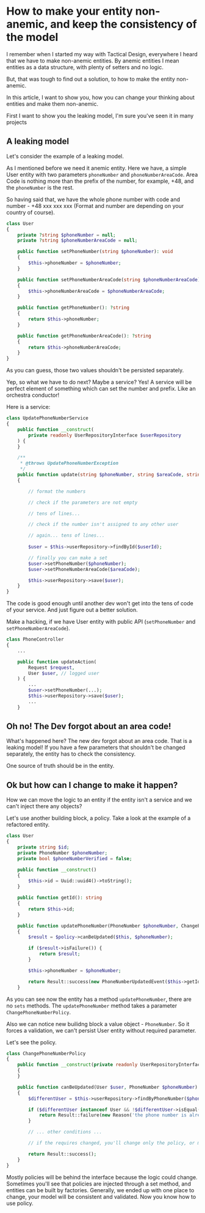 # How to make your entity non-anemic, and keep the consistency of the model

I remember when I started my way with Tactical Design, everywhere I heard that we have to make non-anemic entities. By anemic entities I mean entities as a data structure, with plenty of setters and no logic.

But, that was tough to find out a solution, to how to make the entity non-anemic. 

In this article, I want to show you, how you can change your thinking about entities and make them non-anemic. 

First I want to show you the leaking model, I'm sure you've seen it in many projects

## A leaking model

Let's consider the example of a leaking model. 

As I mentioned before we need it anemic entity. Here we have, a simple User entity with two parameters `phoneNumber` and `phoneNumberAreaCode`. Area Code is nothing more than the prefix of the number, for example, +48, and the `phoneNumber` is the rest. 

So having said that, we have the whole phone number with code and number - +48 xxx xxx xxx (Format and number are depending on your country of course). 

```php 
class User
{
    private ?string $phoneNumber = null;
    private ?string $phoneNumberAreaCode = null;

    public function setPhoneNumber(string $phoneNumber): void
    {
        $this->phoneNumber = $phoneNumber;
    }

    public function setPhoneNumberAreaCode(string $phoneNumberAreaCode): void
    {
        $this->phoneNumberAreaCode = $phoneNumberAreaCode;
    }

    public function getPhoneNumber(): ?string
    {
        return $this->phoneNumber;
    }

    public function getPhoneNumberAreaCode(): ?string
    {
        return $this->phoneNumberAreaCode;
    }
}
```

As you can guess, those two values shouldn't be persisted separately. 

Yep, so what we have to do next? Maybe a service? Yes! A service will be perfect element of something which can set the number and prefix. Like an orchestra conductor! 

Here is a service: 
```php
class UpdatePhoneNumberService
{
    public function __construct(
        private readonly UserRepositoryInterface $userRepository
    ) {
    }

    /**
     * @throws UpdatePhoneNumberException
     */
    public function update(string $phoneNumber, string $areaCode, string $userId): void
    {

        // format the numbers 

        // check if the parameters are not empty

        // tens of lines...

        // check if the number isn't assigned to any other user

        // again... tens of lines...
            
        $user = $this->userRepository->findById($userId);

        // finally you can make a set 
        $user->setPhoneNumber($phoneNumber);
        $user->setPhoneNumberAreaCode($areaCode);

        $this->userRepository->save($user);
    }
}
```

The code is good enough until another dev won't get into the tens of code of your service. And just figure out a better solution.

Make a hacking, if we have User entity with public API (`setPhoneNumber` and `setPhoneNumberAreaCode`). 

```php 
class PhoneController
{
    ...

    public function updateAction(
        Request $request,
        User $user, // logged user
    ) {
        ...
        $user->setPhoneNumber(...);
        $this->userRepository->save($user);
        ...
    }

``` 

## Oh no! The Dev forgot about an area code!

What's happened here? The new dev forgot about an area code.
That is a leaking model! If you have a few parameters that shouldn't be changed separately, the entity has to check the consistency.

One source of truth should be in the entity.

## Ok but how can I change to make it happen? 

How we can move the logic to an entity if the entity isn't a service and we can't inject there any objects?

Let's use another building block, a policy. Take a look at the example of a refactored entity. 

```php 
class User
{
    private string $id;
    private PhoneNumber $phoneNumber;
    private bool $phoneNumberVerified = false;

    public function __construct()
    {
        $this->id = Uuid::uuid4()->toString();
    }

    public function getId(): string
    {
        return $this->id;
    }

    public function updatePhoneNumber(PhoneNumber $phoneNumber, ChangePhoneNumberPolicy $policy): Result
    {
        $result = $policy->canBeUpdated($this, $phoneNumber);

        if ($result->isFailure()) {
            return $result;
        }

        $this->phoneNumber = $phoneNumber;

        return Result::success(new PhoneNumberUpdatedEvent($this->getId(), $phoneNumber));
    }
```

As you can see now the entity has a method `updatePhoneNumber`, there are no `sets` methods. The `updatePhoneNumber` method takes a parameter `ChangePhoneNumberPolicy`. 

Also we can notice new builidng block a value object - `PhoneNumber`. So it forces a validation, we can't persist User entity without required parameter. 

Let's see the policy. 

```php 
class ChangePhoneNumberPolicy
{
    public function __construct(private readonly UserRepositoryInterface $userRepository)
    {
    }

    public function canBeUpdated(User $user, PhoneNumber $phoneNumber): Result
    {
        $differentUser = $this->userRepository->findByPhoneNumber($phoneNumber);

        if ($differentUser instanceof User && !$differentUser->isEqual($user)) {
            return Result::failure(new Reason('the phone number is already in use'));
        }

        // ... other conditions ...

        // if the requires changed, you'll change only the policy, or make interface and you'll change your DI config

        return Result::success();
    }
}
```

Mostly policies will be behind the interface because the logic could change. Sometimes you'll see that policies are injected through a set method, and entities can be built by factories. 
Generally, we ended up with one place to change, your model will be consistent and validated. Now you know how to use policy.
